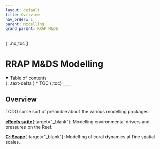 ```yaml
---
layout: default
title: Overview
nav_order: 1
parent: Modelling
grand_parent: RRAP M&DS
---
```


{: .no_toc }

# RRAP M&DS Modelling

<details  open markdown="block">
  <summary>
    Table of contents
  </summary>
{: .text-delta }
* TOC
{:toc}
____
</details>

## Overview

TODO some sort of preamble about the various modelling packages:

[**eReefs suite**](./e-reefs/){:target="\_blank"}: Modelling environmental drivers and pressures on the Reef. 

[**C~Scape**](./c-scape/){:target="\_blank"}: Modelling of coral dynamics at fine spatial scales​.

